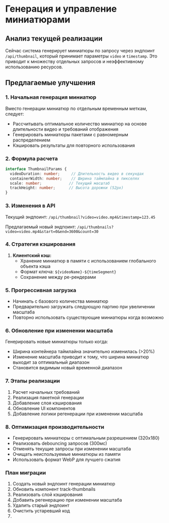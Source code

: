 # Генерация и управление миниатюрами

## Анализ текущей реализации

Сейчас система генерирует миниатюры по запросу через эндпоинт `/api/thumbnail`, который принимает параметры `video` и `timestamp`. Это приводит к множеству отдельных запросов и неэффективному использованию ресурсов.

## Предлагаемые улучшения

### 1. Начальная генерация миниатюр

Вместо генерации миниатюр по отдельным временным меткам, следует:
- Рассчитывать оптимальное количество миниатюр на основе длительности видео и требований отображения
- Генерировать миниатюры пакетами с равномерным распределением
- Кэшировать результаты для повторного использования

### 2. Формула расчета

```typescript
interface ThumbnailParams {
  videoDuration: number;     // Длительность видео в секундах
  containerWidth: number;    // Ширина таймлайна в пикселях
  scale: number;            // Текущий масштаб
  trackHeight: number;      // Высота дорожки (52px)
}

```

### 3. Изменения в API

Текущий эндпоинт: `/api/thumbnail?video=video.mp4&timestamp=123.45`

Предлагаемый новый эндпоинт: `/api/thumbnails?video=video.mp4&start=0&end=3600&count=30`

### 4. Стратегия кэширования

1. **Клиентский кэш:**
   - Хранение миниатюр в памяти с использованием глобального объекта кэша
   - Формат ключа: `${videoName}-${timeSegment}`
   - Сохранение между ре-рендерами

### 5. Прогрессивная загрузка

- Начинать с базового количества миниатюр
- Предварительно загружать следующую партию при увеличении масштаба
- Повторно использовать существующие миниатюры когда возможно

### 6. Обновление при изменении масштаба

Генерировать новые миниатюры только когда:
- Ширина контейнера таймлайна значительно изменилась (>20%)
- Изменение масштаба приводит к тому, что ширина миниатюр выходит за оптимальный диапазон
- Становится видимым новый временной диапазон

### 7. Этапы реализации

1. Расчет начальных требований
2. Реализация пакетной генерации
3. Добавление слоя кэширования
4. Обновление UI компонентов
5. Добавление логики регенерации при изменении масштаба

### 8. Оптимизация производительности

- Генерировать миниатюры с оптимальным разрешением (320x180)
- Реализовать debouncing запросов (300мс)
- Отменять текущие запросы при изменении масштаба
- Очищать неиспользуемые миниатюры из памяти
- Использовать формат WebP для лучшего сжатия

### План миграции

1. Создать новый эндпоинт генерации миниатюр
2. Обновить компонент track-thumbnails
3. Реализовать слой кэширования
4. Добавить регенерацию при изменении масштаба
5. Удалить старый эндпоинт
6. Очистить устаревший код
7. 